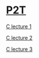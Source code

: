 # [P2T](https://github.com/Khair9/Year-2-CompSci-Notes/blob/main/README.md)
[C lecture 1](https://github.com/Khair9/Year-2-CompSci-Notes/blob/main/P2T/c%20lecture%201.md)

[C lecture 2](https://github.com/Khair9/Year-2-CompSci-Notes/blob/main/P2T/c%20lecture%202.md)

[C lecture 3](https://github.com/Khair9/Year-2-CompSci-Notes/blob/main/P2T/c%20lecture%203.md)
